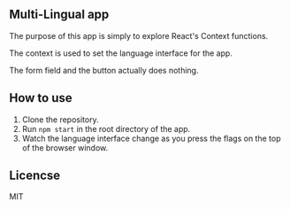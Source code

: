 ## Multi-Lingual app

The purpose of this app is simply to explore React's Context functions.

The context is used to set the language interface for the app.

The form field and the button actually does nothing.

## How to use

1. Clone the repository.
2. Run `npm start` in the root directory of the app.
3. Watch the language interface change as you press the flags on the top of the browser window.

## Licencse

MIT
